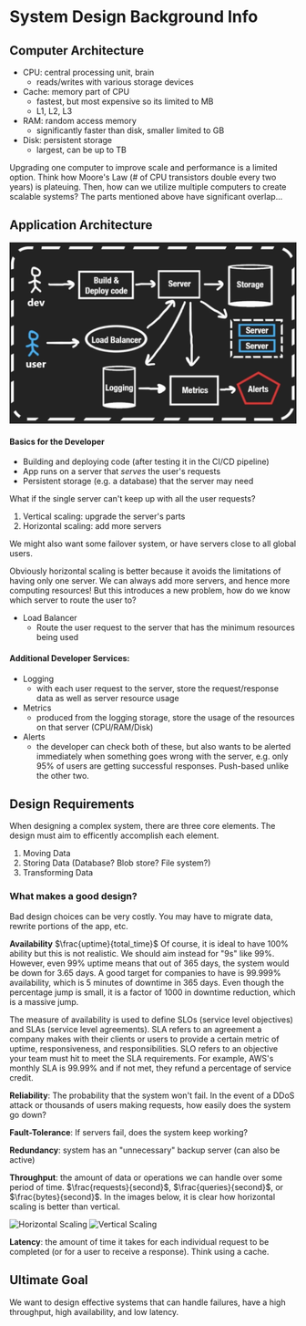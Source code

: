 # System Design Background Info

## Computer Architecture
- CPU: central processing unit, brain
    - reads/writes with various storage devices 
- Cache: memory part of CPU
    - fastest, but most expensive so its limited to MB
    - L1, L2, L3
- RAM: random access memory
    - significantly faster than disk, smaller limited to GB
- Disk: persistent storage
    - largest, can be up to TB

Upgrading one computer to improve scale and performance is a limited option. Think how Moore's Law (# of CPU transistors double every two years) is plateuing. Then, how can we utilize multiple computers to create scalable systems? The parts mentioned above have significant overlap...

## Application Architecture
![Diagram](./images/application-architecture.png)

#### Basics for the Developer
- Building and deploying code (after testing it in the CI/CD pipeline)
- App runs on a server that *serves* the user's requests
- Persistent storage (e.g. a database) that the server may need

What if the single server can't keep up with all the user requests?
1. Vertical scaling: upgrade the server's parts
2. Horizontal scaling: add more servers

We might also want some failover system, or have servers close to all global users.

Obviously horizontal scaling is better because it avoids the limitations of having only one server. We can always add more servers, and hence more computing resources! But this introduces a new problem, how do we know which server to route the user to? 

- Load Balancer
    - Route the user request to the server that has the minimum resources being used

#### Additional Developer Services:
- Logging
    - with each user request to the server, store the request/response data as well as server resource usage
- Metrics
    - produced from the logging storage, store the usage of the resources on that server (CPU/RAM/Disk)
- Alerts
    - the developer can check both of these, but also wants to be alerted immediately when something goes wrong with the server, e.g. only 95% of users are getting successful responses. Push-based unlike the other two.

## Design Requirements
When designing a complex system, there are three core elements. The design must aim to efficently accomplish each element.

1. Moving Data
2. Storing Data (Database? Blob store? File system?)
3. Transforming Data

### What makes a good design?
Bad design choices can be very costly. You may have to migrate data, rewrite portions of the app, etc.

**Availability**
$\frac{uptime}{total_time}$
Of course, it is ideal to have 100% ability but this is not realistic. We should aim instead for "9s" like 99%. However, even 99% uptime means that out of 365 days, the system would be down for 3.65 days. A good target for companies to have is 99.999% availability, which is 5 minutes of downtime in 365 days. Even though the percentage jump is small, it is a factor of 1000 in downtime reduction, which is a massive jump.

The measure of availability is used to define SLOs (service level objectives) and SLAs (service level agreements). SLA refers to an agreement a company makes with their clients or users to provide a certain metric of uptime, responsiveness, and responsibilities. SLO refers to an objective your team must hit to meet the SLA requirements. For example, AWS's monthly SLA is 99.99% and if not met, they refund a percentage of service credit.

**Reliability**: The probability that the system won't fail. In the event of a DDoS attack or thousands of users making requests, how easily does the system go down?

**Fault-Tolerance**: If servers fail, does the system keep working?

**Redundancy**: system has an "unnecessary" backup server (can also be active)

**Throughput**: the amount of data or operations we can handle over some period of time. $\frac{requests}{second}$, $\frac{queries}{second}$, or $\frac{bytes}{second}$. In the images below, it is clear how horizontal scaling is better than vertical. 

![Horizontal Scaling](./images/horizontal-scaling.avif)
![Vertical Scaling](./images/vertical-scaling.avif)

**Latency**: the amount of time it takes for each individual request to be completed (or for a user to receive a response). Think using a cache.

## Ultimate Goal
We want to design effective systems that can handle failures, have a high throughput, high availability, and low latency.